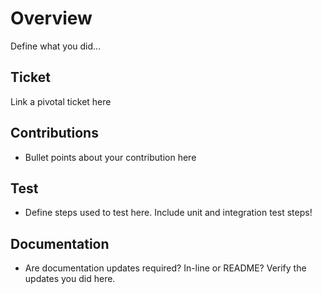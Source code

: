 # Overview
Define what you did...

## Ticket
Link a pivotal ticket here

## Contributions
- Bullet points about your contribution here

## Test
- Define steps used to test here. Include unit and integration test steps!

## Documentation
- Are documentation updates required? In-line or README? Verify the updates you did here.
